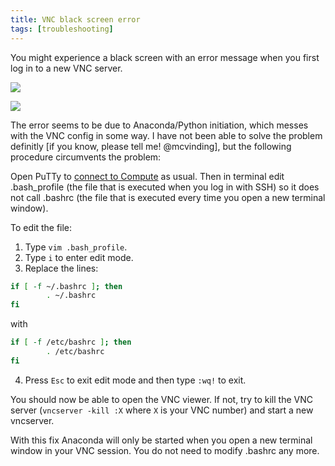 ```yaml
---
title: VNC black screen error
tags: [troubleshooting]
---
```

You might experience a black screen with an error message when you first log in to a new VNC server.

![](../../../resources/wiki_images/wiki_images/Fig_1-1.png)

![](../../../resources/wiki_images/wiki_images/Fig_2-1.png)

The error seems to be due to Anaconda/Python initiation, which messes with the VNC config in some way. I have not been able to solve the problem definitly [if you know, please tell me! @mcvinding], but the following procedure circumvents the problem:

Open PuTTy to [connect to Compute](../set-up-connection/03_Connect-to-Compute.md) as usual. Then in terminal edit .bash_profile (the file that is executed when you log in with SSH) so it does not call .bashrc (the file that is executed every time you open a new terminal window).

To edit the file:
1. Type `vim .bash_profile`. 
2. Type `i` to enter edit mode.
3. Replace the lines:

````bash
if [ -f ~/.bashrc ]; then
        . ~/.bashrc
fi
````
with 

````bash
if [ -f /etc/bashrc ]; then
        . /etc/bashrc
fi
````
4. Press `Esc` to exit edit mode and then type `:wq!` to exit.

You should now be able to open the VNC viewer. If not, try to kill the VNC server (`vncserver -kill :X` where `X` is your VNC number) and start a new vncserver.

With this fix Anaconda will only be started when you open a new terminal window in your VNC session. You do not need to modify .bashrc any more.
